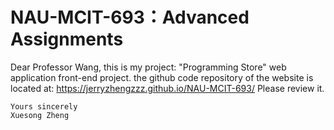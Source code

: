 # NAU-MCIT-693：Advanced Assignments
Dear Professor Wang, 
    this is my project: "Programming Store" web application front-end project.
    the github code repository of the website is located at: https://jerryzhengzzz.github.io/NAU-MCIT-693/ 
    Please review it.
    
    Yours sincerely
    Xuesong Zheng
